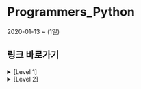 # Programmers_Python

2020-01-13 ~ (1일)

## 링크 바로가기

<details>
<summary>[Level 1]</summary>

- [[link]](https://programmers.co.kr/learn/courses/30/lessons/42576) [완주하지 못한 선수](Code/완주하지%20못한%20선수.py)
- [[link]](https://programmers.co.kr/learn/courses/30/lessons/42840) [모의고사](Code/모의고사.py)
- [[link]](https://programmers.co.kr/learn/courses/30/lessons/12944) [평균 구하기](Code/평균%20구하기.py)
- [[link]](https://programmers.co.kr/learn/courses/30/lessons/42748) [K번째수](Code/K번째수.py)
- [[link]](https://programmers.co.kr/learn/courses/30/lessons/42862) [체육복](Code/체육복.py)
- [[link]](https://programmers.co.kr/learn/courses/30/lessons/12901) [2016년](Code/2016년.py)
- [[link]](https://programmers.co.kr/learn/courses/30/lessons/12903) [가운데 글자 가져오기](Code/가운데%20글자%20가져오기.py)
- [[link]](https://programmers.co.kr/learn/courses/30/lessons/12906) [같은 숫자는 싫어](Code/같은%20숫자는%20싫어.py)
- [[link]](https://programmers.co.kr/learn/courses/30/lessons/12910) [나누어 떨어지는 숫자 배열](Code/나누어%20떨어지는%20숫자%20배열.py)
- [[link]](https://programmers.co.kr/learn/courses/30/lessons/12912) [두 정수 사이의 합](Code/두%20정수%20사이의%20합.py)
- [[link]](https://programmers.co.kr/learn/courses/30/lessons/12915) [문자열 내 마음대로 정렬하기](Code/문자열%20내%20마음대로%20정렬하기.py)
- [[link]](https://programmers.co.kr/learn/courses/30/lessons/12916) [문자열 내 p와 y의 개수](Code/../문자열%20내%20p와%20y의%20개수.py)
- [[link]](https://programmers.co.kr/learn/courses/30/lessons/12917) [문자열 내림차순으로 배치하기](Code/../문자열%20내림차순으로%20배치하기.py)
- [[link]](https://programmers.co.kr/learn/courses/30/lessons/12918) [문자열 다루기 기본](Code/문자열%20다루기%20기본.py)
- [[link]](https://programmers.co.kr/learn/courses/30/lessons/12919) [서울에서 김서방 찾기](Code/서울에서%20김서방%20찾기.py)
- [[link]](https://programmers.co.kr/learn/courses/30/lessons/12921) [소수 찾기](Code/소수%20찾기.py)
- [[link]](https://programmers.co.kr/learn/courses/30/lessons/12922) [수박수박수박수박수박수](Code/수박수박수박수박수박수.py)
- [[link]](https://programmers.co.kr/learn/courses/30/lessons/12925) [문자열을 정수로 바꾸기](Code/문자열을%20정수로%20바꾸기.py)
- [[link]](https://programmers.co.kr/learn/courses/30/lessons/12926) [시저 암호](Code/시저%20암호.py)
- [[link]](https://programmers.co.kr/learn/courses/30/lessons/12928) [약수의 합](Code/약수의%20합.py)
- [[link]](https://programmers.co.kr/learn/courses/30/lessons/) [](Code)
- [[link]](https://programmers.co.kr/learn/courses/30/lessons/) [](Code)
- [[link]](https://programmers.co.kr/learn/courses/30/lessons/) [](Code)

---
카카오 문제

- [[link]](https://programmers.co.kr/learn/courses/30/lessons/60057) [문자열 압축](Code/문자열%20압축.py)
- [[link]](https://programmers.co.kr/learn/courses/30/lessons/17681) [비밀지도](Code/비밀지도.py)
- [[link]](https://programmers.co.kr/learn/courses/30/lessons/17682) [다트 게임](Code/다트%20게임.py)
- [[link]](https://programmers.co.kr/learn/courses/30/lessons/42889) [실패율](Code/실패율.py)
</details>

<details>
<summary>[Level 2]</summary>



</details>